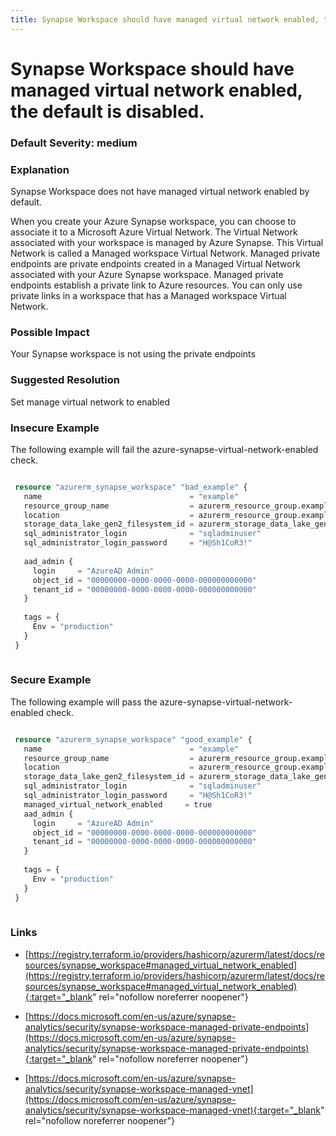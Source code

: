 ```yaml
---
title: Synapse Workspace should have managed virtual network enabled, the default is disabled.
---
```


# Synapse Workspace should have managed virtual network enabled, the default is disabled.

### Default Severity: <span class="severity medium">medium</span>

### Explanation

Synapse Workspace does not have managed virtual network enabled by default.

When you create your Azure Synapse workspace, you can choose to associate it to a Microsoft Azure Virtual Network. The Virtual Network associated with your workspace is managed by Azure Synapse. This Virtual Network is called a Managed workspace Virtual Network.
Managed private endpoints are private endpoints created in a Managed Virtual Network associated with your Azure Synapse workspace. Managed private endpoints establish a private link to Azure resources. You can only use private links in a workspace that has a Managed workspace Virtual Network.

### Possible Impact
Your Synapse workspace is not using the private endpoints

### Suggested Resolution
Set manage virtual network to enabled


### Insecure Example

The following example will fail the azure-synapse-virtual-network-enabled check.
```terraform

 resource "azurerm_synapse_workspace" "bad_example" {
   name                                 = "example"
   resource_group_name                  = azurerm_resource_group.example.name
   location                             = azurerm_resource_group.example.location
   storage_data_lake_gen2_filesystem_id = azurerm_storage_data_lake_gen2_filesystem.example.id
   sql_administrator_login              = "sqladminuser"
   sql_administrator_login_password     = "H@Sh1CoR3!"
 
   aad_admin {
     login     = "AzureAD Admin"
     object_id = "00000000-0000-0000-0000-000000000000"
     tenant_id = "00000000-0000-0000-0000-000000000000"
   }
 
   tags = {
     Env = "production"
   }
 }
 
```



### Secure Example

The following example will pass the azure-synapse-virtual-network-enabled check.
```terraform

 resource "azurerm_synapse_workspace" "good_example" {
   name                                 = "example"
   resource_group_name                  = azurerm_resource_group.example.name
   location                             = azurerm_resource_group.example.location
   storage_data_lake_gen2_filesystem_id = azurerm_storage_data_lake_gen2_filesystem.example.id
   sql_administrator_login              = "sqladminuser"
   sql_administrator_login_password     = "H@Sh1CoR3!"
   managed_virtual_network_enabled	   = true
   aad_admin {
     login     = "AzureAD Admin"
     object_id = "00000000-0000-0000-0000-000000000000"
     tenant_id = "00000000-0000-0000-0000-000000000000"
   }
 
   tags = {
     Env = "production"
   }
 }
 
```



### Links


- [https://registry.terraform.io/providers/hashicorp/azurerm/latest/docs/resources/synapse_workspace#managed_virtual_network_enabled](https://registry.terraform.io/providers/hashicorp/azurerm/latest/docs/resources/synapse_workspace#managed_virtual_network_enabled){:target="_blank" rel="nofollow noreferrer noopener"}

- [https://docs.microsoft.com/en-us/azure/synapse-analytics/security/synapse-workspace-managed-private-endpoints](https://docs.microsoft.com/en-us/azure/synapse-analytics/security/synapse-workspace-managed-private-endpoints){:target="_blank" rel="nofollow noreferrer noopener"}

- [https://docs.microsoft.com/en-us/azure/synapse-analytics/security/synapse-workspace-managed-vnet](https://docs.microsoft.com/en-us/azure/synapse-analytics/security/synapse-workspace-managed-vnet){:target="_blank" rel="nofollow noreferrer noopener"}



